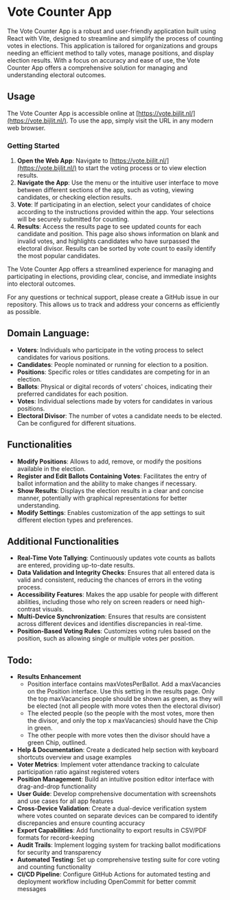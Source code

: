 # Vote Counter App

The Vote Counter App is a robust and user-friendly application built using React with Vite, designed to streamline and
simplify the process of counting votes in elections. This application is tailored for organizations and groups needing
an efficient method to tally votes, manage positions, and display election results. With a focus on accuracy and ease of
use, the Vote Counter App offers a comprehensive solution for managing and understanding electoral outcomes.

## Usage

The Vote Counter App is accessible online at [https://vote.bijlit.nl/](https://vote.bijlit.nl/). To use the app, simply visit the URL in any modern web browser.

### Getting Started

1. **Open the Web App**: Navigate to [https://vote.bijlit.nl/](https://vote.bijlit.nl/) to start the voting process or to view election results.
2. **Navigate the App**: Use the menu or the intuitive user interface to move between different sections of the app, such as voting, viewing candidates, or checking election results.
3. **Vote**: If participating in an election, select your candidates of choice according to the instructions provided within the app. Your selections will be securely submitted for counting.
4. **Results**: Access the results page to see updated counts for each candidate and position. This page also shows information on blank and invalid votes, and highlights candidates who have surpassed the electoral divisor. Results can be sorted by vote count to easily identify the most popular candidates.

The Vote Counter App offers a streamlined experience for managing and participating in elections, providing clear, concise, and immediate insights into electoral outcomes.

For any questions or technical support, please create a GitHub issue in our repository. This allows us to track and address your concerns as efficiently as possible.


## Domain Language:

- **Voters**: Individuals who participate in the voting process to select candidates for various positions.
- **Candidates**: People nominated or running for election to a position.
- **Positions**: Specific roles or titles candidates are competing for in an election.
- **Ballots**: Physical or digital records of voters' choices, indicating their preferred candidates for each position.
- **Votes**: Individual selections made by voters for candidates in various positions.
- **Electoral Divisor**: The number of votes a candidate needs to be elected. Can be configured for different situations.

## Functionalities

- **Modify Positions**: Allows to add, remove, or modify the positions available in the election.
- **Register and Edit Ballots Containing Votes**: Facilitates the entry of ballot information and the ability to make
  changes if necessary.
- **Show Results**: Displays the election results in a clear and concise manner, potentially with graphical
  representations for better understanding.
- **Modify Settings**: Enables customization of the app settings to suit different election types and preferences.

## Additional Functionalities

- **Real-Time Vote Tallying**: Continuously updates vote counts as ballots are entered, providing up-to-date results.
- **Data Validation and Integrity Checks**: Ensures that all entered data is valid and consistent, reducing the chances
  of errors in the voting process.
- **Accessibility Features**: Makes the app usable for people with different abilities, including those who rely on
  screen readers or need high-contrast visuals.
- **Multi-Device Synchronization**: Ensures that results are consistent across different devices and identifies
  discrepancies in real-time.
- **Position-Based Voting Rules**: Customizes voting rules based on the position, such as allowing single or multiple
  votes per position.

## Todo:

- **Results Enhancement**
  - Position interface contains maxVotesPerBallot. Add a maxVacancies on the Position interface. Use this setting in the results page. Only the top maxVacancies people should be shown as green, as they will be elected (not all people with more votes then the electoral divisor)
  - The elected people (so the people with the most votes, more then the divisor, and only the top x maxVacancies) should have the Chip in green.
  - The other people with more votes then the divisor should have a green Chip, outlined.
- **Help & Documentation**: Create a dedicated help section with keyboard shortcuts overview and usage examples
- **Voter Metrics**: Implement voter attendance tracking to calculate participation ratio against registered voters
- **Position Management**: Build an intuitive position editor interface with drag-and-drop functionality
- **User Guide**: Develop comprehensive documentation with screenshots and use cases for all app features
- **Cross-Device Validation**: Create a dual-device verification system where votes counted on separate devices can be compared to identify discrepancies and ensure counting accuracy
- **Export Capabilities**: Add functionality to export results in CSV/PDF formats for record-keeping
- **Audit Trails**: Implement logging system for tracking ballot modifications for security and transparency
- **Automated Testing**: Set up comprehensive testing suite for core voting and counting functionality
- **CI/CD Pipeline**: Configure GitHub Actions for automated testing and deployment workflow including OpenCommit for better commit messages
